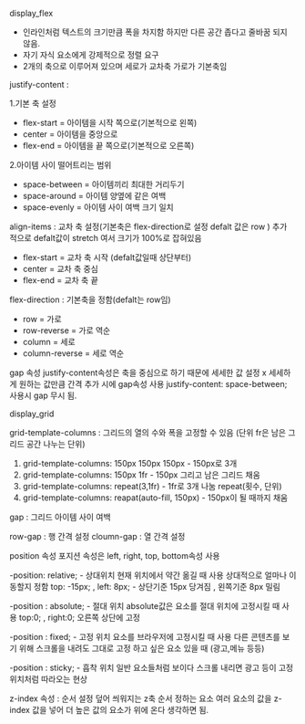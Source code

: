 display_flex
- 인라인처럼 텍스트의 크기만큼 폭을 차지함 하지만 다른 공간 좁다고 줄바꿈 되지 않음.
- 자기 자식 요소에게 강제적으로 정렬 요구
- 2개의 축으로 이루어져 있으며 세로가 교차축 가로가 기본축임

justify-content :

1.기본 축 설정
- flex-start = 아이템을 시작 쪽으로(기본적으로 왼쪽)
- center = 아이템을 중앙으로
- flex-end = 아이템을 끝 쪽으로(기본적으로 오른쪽)

2.아이템 사이 떨어트리는 범위
- space-between = 아이템끼리 최대한 거리두기
- space-around = 아이템 양옆에 같은 여백
- space-evenly = 아이템 사이 여백 크기 일치

align-items : 교차 축 설정(기본축은 flex-direction로 설정 defalt 값은 row )
                추가 적으로 defalt값이 stretch 여서 크기가 100%로 잡혀있음

- flex-start = 교차 축 시작 (defalt값일때 상단부터)
- center = 교차 축 중심
- flex-end = 교차 축 끝

flex-direction : 기본축을 정함(defalt는 row임)

- row = 가로
- row-reverse = 가로 역순
- column = 세로
- column-reverse = 세로 역순


gap 속성
justify-content속성은 축을 중심으로 하기 때문에 세세한 값 설정 x
세세하게 원하는 값만큼 간격 추가 시에 gap속성 사용
justify-content: space-between; 사용시 gap 무시 됨.






display_grid

grid-template-columns : 그리드의 열의 수와 폭을 고정할 수 있음 (단위 fr은 남은 그리드 공간 나누는 단위) 

1. grid-template-columns: 150px 150px 150px - 150px로 3개
2. grid-template-columns: 150px 1fr - 150px 그리고 남은 그리드 채움
3. grid-template-columns: repeat(3,1fr) - 1fr로 3개 나눔 repeat(횟수, 단위)
4. grid-template-columns: reapat(auto-fill, 150px) - 150px이 될 때까지 채움

gap : 그리드 아이템 사이 여백

row-gap : 행 간격 설정
cloumn-gap : 열 간격 설정


position 속성
포지션 속성은 left, right, top, bottom속성 사용

-position: relative; - 상대위치
현재 위치에서 약간 옮길 때 사용 상대적으로 얼마나 이동할지 정함
top: -15px; , left: 8px; - 상단기준 15px 당겨짐 , 왼쪽기준 8px 밀림

-position : absolute; - 절대 위치
absolute값은 요소를 절대 위치에 고정시킬 때 사용
top:0; , right:0; 오른쪽 상단에 고정

-position : fixed; - 고정 위치
요소를 브라우저에 고정시킬 때 사용
다른 콘텐츠를 보기 위해 스크롤을 내려도 그대로 고정 하고 싶은 요소 있을 때 (광고,메뉴 등등)

-position : sticky; - 흡착 위치
일반 요소들처럼 보이다 스크롤 내리면 광고 등이 고정위치처럼 따라오는 현상


z-index 속성 : 순서 설정
덮어 씌워지는 z축 순서 정하는 요소
여러 요소의 값을 z-index 값을 넣어 더 높은 값의 요소가 위에 온다 생각하면 됨.


